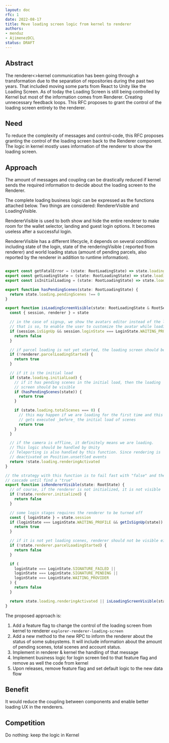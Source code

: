 ```yaml
---
layout: doc
rfc: 1
date: 2022-08-17
title: Move loading screen logic from kernel to renderer
authors:
- menduz
- AjimenezDCL
status: DRAFT
---
```


## Abstract

<!--
Insert here a brief paragraph summarizing the RFC in its current state.
This section shall provide an overview of whether this is a settled
decision, alternatives explored and a short summary of relevant
background information and key insights.
-->

The renderer<>kernel communication has been going through a transformation due to the separation of repositories during the past two years. That included moving some parts from React to Unity like the Loading Screen. As of today the Loading Screen is still being controlled by Kernel but most of the information comes from Renderer. Creating unnecessary feedback loops. This RFC proposes to grant the control of the loading screen entirely to the renderer.

## Need

<!--
Why is this RFC needed?  Briefly describe the need motivating this
proposed artifact to be created or work be done.  What problem does it
solve? Include an estimate of actual or perceived effort/gain.
-->

To reduce the complexity of messages and control-code, this RFC proposes granting the control of the loading screen back to the Renderer component. The logic in kernel mostly uses information of the renderer to show the loading screen.

## Approach

<!--
How do you intend on addressing the need?  Describe what you plan on
doing and the rationale behind the decisions you propose.  Then lay out
the plan of execution, in rough order of how the execution should take
place.  Include the rollout plan as well. (This is usually the longest
section of the RFC) Hint: don’t be afraid of posting illustrations! The
level of detail here has to be enough to give the reader  a clear
understanding of the solution - it is up to the writer to decide.
Further detail can be addressed to satisfy comments and increase clarity.
-->

The amount of messages and coupling can be drastically reduced if kernel sends the required information to decide about the loading screen to the Renderer.

The complete loading business logic can be expressed as the functions attached below. Two things are considered: RendererVisible and LoadingVisible.

RendererVisible is used to both show and hide the entire renderer to make room for the wallet selector, landing and guest login options. It becomes useless after a successful login.

RendererVisible has a different lifecycle, it depends on several conditions including state of the login, state of the renderingVisible ( reported from renderer) and world loading status (amount of pending parcels, also reported by the renderer in addition to runtime information).


```ts

export const getFatalError = (state: RootLoadingState) => state.loading.error
export const getLoadingState = (state: RootLoadingState) => state.loading
export const isInitialLoading = (state: RootLoadingState) => state.loading.initialLoad

export function hasPendingScenes(state: RootLoadingState) {
  return state.loading.pendingScenes !== 0
}

export function isLoadingScreenVisible(state: RootLoadingState & RootSessionState & RootRendererState) {
  const { session, renderer } = state

  // in the case of signup, we show the avatars editor instead of the loading screen
  // that is so, to enable the user to customize the avatar while loading the world
  if (session.isSignUp && session.loginState === LoginState.WAITING_PROFILE) {
    return false
  }

  // if parcel loading is not yet started, the loading screen should be visible
  if (!renderer.parcelLoadingStarted) {
    return true
  }

  // if it is the initial load
  if (state.loading.initialLoad) {
    // if it has pending scenes in the initial load, then the loading
    // screen should be visible
    if (hasPendingScenes(state)) {
      return true
    }

    if (state.loading.totalScenes === 0) {
      // this may happen if we are loading for the first time and this saga
      // gets executed _before_ the initial load of scenes
      return true
    }
  }

  // if the camera is offline, it definitely means we are loading.
  // This logic should be handled by Unity
  // Teleporting is also handled by this function. Since rendering is
  // deactivated on Position.unsettled events
  return !state.loading.renderingActivated
}

// the strategy with this function is to fail fast with "false" and then
// cascade until find a "true"
export function isRendererVisible(state: RootState) {
  // of course, if the renderer is not initialized, it is not visible
  if (!state.renderer.initialized) {
    return false
  }

  // some login stages requires the renderer to be turned off
  const { loginState } = state.session
  if (loginState === LoginState.WAITING_PROFILE && getIsSignUp(state)) {
    return true
  }

  // if it is not yet loading scenes, renderer should not be visible either
  if (!state.renderer.parcelLoadingStarted) {
    return false
  }

  if (
    loginState === LoginState.SIGNATURE_FAILED ||
    loginState === LoginState.SIGNATURE_PENDING ||
    loginState === LoginState.WAITING_PROVIDER
  ) {
    return false
  }

  return state.loading.renderingActivated || isLoadingScreenVisible(state)
}

```

The proposed approach is:

1. Add a feature flag to change the control of the loading screen from kernel to renderer `explorer-renderer-loading-screen`
2. Add a new method to the new RPC to inform the renderer about the status of some subsystems. It will include information about the amount of pending scenes, total scenes and account status.
3. Implement in renderer & kernel the handling of that message
4. Implement business logic for login screen tied to that feature flag and remove as well the code from kernel
5. Upon releases, remove feature flag and set default logic to the new data flow

## Benefit

<!--
What are the benefits / merits of this approach?  Tie the benefit
directly back into the satisfaction of the need.  How does this benefit
the client / user? How does the unique approach yield unique customer benefits?
-->

It would reduce the coupling between components and enable better loading UX in the renderers.

## Competition

<!--
What other options were considered? Give an honest treatment of why
these alternatives were not satisfactory. Identify the competition and
demonstrate that the competition is clearly understood. Include the
“what if we do nothing” alternative.
-->

Do nothing: keep the logic in Kernel
